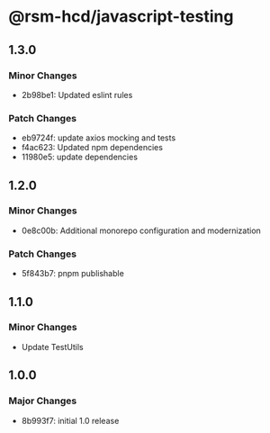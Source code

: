 # @rsm-hcd/javascript-testing

## 1.3.0

### Minor Changes

-   2b98be1: Updated eslint rules

### Patch Changes

-   eb9724f: update axios mocking and tests
-   f4ac623: Updated npm dependencies
-   11980e5: update dependencies

## 1.2.0

### Minor Changes

-   0e8c00b: Additional monorepo configuration and modernization

### Patch Changes

-   5f843b7: pnpm publishable

## 1.1.0

### Minor Changes

-   Update TestUtils

## 1.0.0

### Major Changes

-   8b993f7: initial 1.0 release
